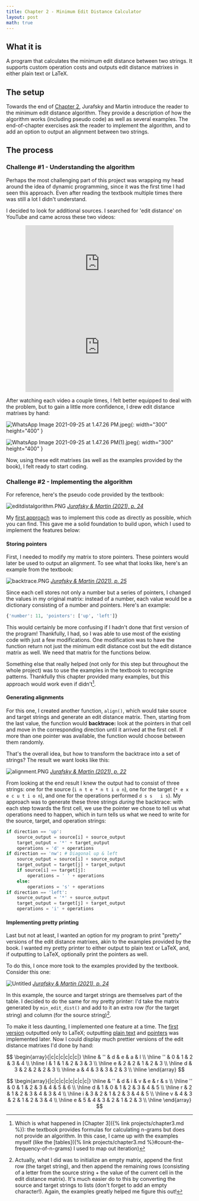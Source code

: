 ```yaml
---
title: Chapter 2 - Minimum Edit Distance Calculator
layout: post
math: true
---
```

## What it is

A program that calculates the minimum edit distance between two strings. It supports custom operation costs and outputs edit distance matrixes in either plain text or LaTeX.

## The setup

Towards the end of [Chapter 2](https://web.stanford.edu/~jurafsky/slp3/2.pdf), Jurafsky and Martin introduce the reader to the minimum edit distance algorithm. They provide a description of how the algorithm works (including pseudo code) as well as several examples. The end-of-chapter exercises ask the reader to implement the algorithm, and to add an option to output an alignment between two strings.

## The process

### Challenge #1 - Understanding the algorithm

Perhaps the most challenging part of this project was wrapping my head around the idea of dynamic programming, since it was the first time I had seen this approach. Even after reading the textbook multiple times there was still a lot I didn't understand.

I decided to look for additional sources. I searched for 'edit distance' on YouTube and came across these two videos:

<div id="yt-video-1" align="center">
<iframe width="400" height="225" src="https://www.youtube.com/embed/XYi2-LPrwm4" title="YouTube video player" frameborder="0" allow="accelerometer; autoplay; clipboard-write; encrypted-media; gyroscope; picture-in-picture" allowfullscreen></iframe>
</div
>
<div id="yt-video-2" align="center">
<iframe width="400" height="225" src="https://www.youtube.com/embed/MiqoA-yF-0M" title="YouTube video player" frameborder="0" allow="accelerometer; autoplay; clipboard-write; encrypted-media; gyroscope; picture-in-picture" allowfullscreen></iframe>
</div>

After watching each video a couple times, I felt better equipped to deal with the problem, but to gain a little more confidence, I drew edit distance matrixes by hand:

![WhatsApp Image 2021-09-25 at 1.47.26 PM.jpeg](/assets/ledadeal.jpeg){: width="300" height="400" }

![WhatsApp Image 2021-09-25 at 1.47.26 PM(1).jpeg](/assets/drivedivers.jpeg){: width="300" height="400" }

Now, using these edit matrixes (as well as the examples provided by the book), I felt ready to start coding.

### Challenge #2 - Implementing the algorithm

For reference, here's the pseudo code provided by the textbook:

![editdistalgorithm.PNG](/assets/editdistalgorithm.PNG)
*[Jurafsky & Martin (2021), p. 24](https://web.stanford.edu/~jurafsky/slp3/2.pdf#figure.2.17)*

My [first approach](https://github.com/lucasadelino/Learning-Compling/blob/main/Textbooks/Speech%20and%20Language%20Processing%20(Jurafsky%2C%20Martin)/Chapter%202%20-%20Regular%20Expressions%2C%20Text%20Normalization%2C%20Edit%20Distance/mineditdist.py) was to implement this code as directly as possible, which you can find. This gave me a solid foundation to build upon, which I used to implement the features below:

#### Storing pointers

First, I needed to modify my matrix to store pointers. These pointers would later be used to output an alignment. To see what that looks like, here's an example from the textbook:

![backtrace.PNG](/assets/backtrace.PNG)
*[Jurafsky & Martin (2021), p. 25](https://web.stanford.edu/~jurafsky/slp3/2.pdf#figure.2.19)*

Since each cell stores not only a number but a series of pointers, I changed the values in my original matrix: instead of a number, each value would be a dictionary consisting of a number and pointers. Here's an example:

```python
{'number': 11, 'pointers': ['up', 'left']}
```

This would certainly be more confusing if I hadn't done that first version of the program! Thankfully, I had, so I was able to use most of the existing code with just a few modifications. One modification was to have the function return not just the minimum edit distance cost but the edit distance matrix as well. We need that matrix for the functions below.

Something else that really helped (not only for this step but throughout the whole project) was to use the examples in the textbook to recognize patterns. Thankfully this chapter provided many examples, but this approach would work even if didn't[^1]. 

#### Generating alignments

For this one, I created another function, `align()`, which would take source and target strings and generate an edit distance matrix. Then, starting from the last value, the function would **backtrace:** look at the pointers in that cell and move in the corresponding direction until it arrived at the first cell. If more than one pointer was available, the function would choose between them randomly.

That's the overall idea, but how to transform the backtrace into a set of strings? The result we want looks like this:

![alignment.PNG](/assets/alignment.PNG)
*[Jurafsky & Martin (2021), p. 22](https://web.stanford.edu/~jurafsky/slp3/2.pdf#figure.2.14)*

From looking at the end result I knew the output had to consist of three strings: one for the source (`i n t e * n t i o n`), one for the target (`* e x e c u t i o n`), and one for the operations performed `d s s   i s`). My approach was to generate these three strings *during* the backtrace: with each step towards the first cell, we use the pointer we chose to tell us what operations need to happen, which in turn tells us what we need to write for the source, target, and operation strings:

```python
if direction == 'up':
    source_output = source[i] + source_output 
    target_output = '*' + target_output
    operations = 'd' + operations
if direction == 'nw': # Diagonal up & left
    source_output = source[i] + source_output 
    target_output = target[j] + target_output
    if source[i] == target[j]:
        operations = ' ' + operations
    else:
        operations = 's' + operations
if direction == 'left':
    source_output = '*' + source_output
    target_output = target[j] + target_output
    operations = 'i' + operations
```

#### Implementing pretty printing

Last but not at least, I wanted an option for my program to print "pretty" versions of the edit distance matrixes, akin to the examples provided by the book. I wanted my pretty printer to either output to plain text or LaTeX, and, if outputting to LaTeX, optionally print the pointers as well.

To do this, I once more took to the examples provided by the textbook. Consider this one:

![Untitled](/assets/matrix.PNG)
*[Jurafsky & Martin (2021), p. 24](https://web.stanford.edu/~jurafsky/slp3/2.pdf#figure.2.18)*

In this example, the source and target strings are themselves part of the table. I decided to do the same for my pretty printer: I'd take the matrix generated by `min_edit_dist()` and add to it an extra row (for the target string) and column (for the source string)[^2]. 

To make it less daunting, I implemented one feature at a time. The [first version](https://github.com/lucasadelino/Learning-Compling/commit/564c0b1d1e983a4ceb3df57f192f61cb53ffe1a2#diff-31942b37ac4a742902375197872524e4bf4340472e4b264796e4a0b2852cd4b7) outputted only to LaTeX; outputting [plain text](https://github.com/lucasadelino/Learning-Compling/commit/97715b71466a2fe49531a1aaed2ba1f41f598083#diff-31942b37ac4a742902375197872524e4bf4340472e4b264796e4a0b2852cd4b7) and [pointers](https://github.com/lucasadelino/Learning-Compling/commit/ad79e45cab2eb68140b97a9a2202fb76364598ca#diff-31942b37ac4a742902375197872524e4bf4340472e4b264796e4a0b2852cd4b7) was implemented later. Now I could display much prettier versions of the edit distance matrixes I'd done by hand:

$$
\begin{array}{|c|c|c|c|c|c|}
\hline
  & '' & d & e & a & l \\
\hline
'' & 0 & 1 & 2 & 3 & 4 \\
\hline
l & 1 & 1 & 2 & 3 & 3 \\
\hline
e & 2 & 2 & 1 & 2 & 3 \\
\hline
d & 3 & 2 & 2 & 2 & 3 \\
\hline
a & 4 & 3 & 3 & 2 & 3 \\
\hline
\end{array}
$$

$$
\begin{array}{|c|c|c|c|c|c|c|c|}
\hline
  & '' & d & i & v & e & r & s \\
\hline
'' & 0 & 1 & 2 & 3 & 4 & 5 & 6 \\
\hline
d & 1 & 0 & 1 & 2 & 3 & 4 & 5 \\
\hline
r & 2 & 1 & 2 & 3 & 4 & 3 & 4 \\
\hline
i & 3 & 2 & 1 & 2 & 3 & 4 & 5 \\
\hline
v & 4 & 3 & 2 & 1 & 2 & 3 & 4 \\
\hline
e & 5 & 4 & 3 & 2 & 1 & 2 & 3 \\
\hline
\end{array}
$$


[^1]: Which is what happened in [Chapter 3]({% link projects/chapter3.md %}): the textbook provides formulas for calculating n-grams but does not provide an algorithm. In this case, I came up with the examples myself (like the [tables]({% link projects/chapter3.md %}#count-the-frequency-of-n-grams) I used to map out iteration)
[^2]: Actually, what I did was to initialize an empty matrix, append the first row (the target string), and then append the remaining rows (consisting of a letter from the source string + the value of the current cell in the edit distance matrix). It's much easier do to this by converting the source and target strings to lists (don't forget to add an empty character!). Again, the examples greatly helped me figure this out!


